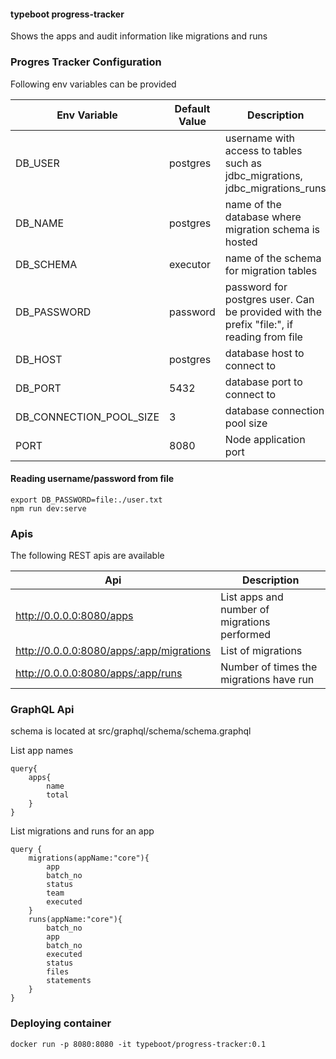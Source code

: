 #### typeboot progress-tracker
Shows the apps and audit information like migrations and runs 

### Progres Tracker Configuration
Following env variables can be provided

|Env Variable|Default Value|Description|
|---|---|---|
|DB_USER|postgres|username with access to tables such as jdbc_migrations, jdbc_migrations_runs|
|DB_NAME|postgres|name of the database where migration schema is hosted|
|DB_SCHEMA|executor|name of the schema for migration tables|
|DB_PASSWORD|password|password for postgres user. Can be provided with the prefix "file:", if reading from file|
|DB_HOST|postgres|database host to connect to|
|DB_PORT|5432|database port to connect to|
|DB_CONNECTION_POOL_SIZE|3|database connection pool size|
|PORT|8080|Node application port|


#### Reading username/password from file

```
export DB_PASSWORD=file:./user.txt
npm run dev:serve
```

### Apis
The following REST apis are available

|Api|Description|
|---|---|
|http://0.0.0.0:8080/apps| List apps and number of migrations performed|
|http://0.0.0.0:8080/apps/:app/migrations|List of migrations|
|http://0.0.0.0:8080/apps/:app/runs|Number of times the migrations have run|

### GraphQL Api
schema is located at src/graphql/schema/schema.graphql

List app names
```
query{
    apps{
        name
        total
    }
}
```

List migrations and runs for an app
```
query {
    migrations(appName:"core"){
        app
        batch_no
        status
        team
        executed
    }
    runs(appName:"core"){
        batch_no
        app
        batch_no
        executed
        status
        files
        statements
    }
}
```

### Deploying container
```
docker run -p 8080:8080 -it typeboot/progress-tracker:0.1
```